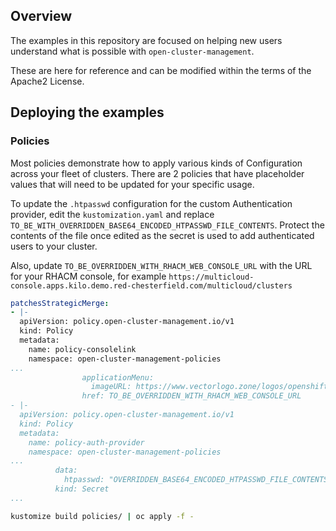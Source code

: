 
## Overview

The examples in this repository are focused on helping new users understand what is possible with `open-cluster-management`.

These are here for reference and can be modified within the terms of the Apache2 License.

## Deploying the examples

### Policies

Most policies demonstrate how to apply various kinds of Configuration across your fleet of clusters.
There are 2 policies that have placeholder values that will need to be updated for your specific usage.

To update the `.htpasswd` configuration for the custom Authentication provider, edit the `kustomization.yaml`
and replace `TO_BE_WITH_OVERRIDDEN_BASE64_ENCODED_HTPASSWD_FILE_CONTENTS`. Protect the contents of the file
once edited as the secret is used to add authenticated users to your cluster.

Also, update `TO_BE_OVERRIDDEN_WITH_RHACM_WEB_CONSOLE_URL` with the URL for your RHACM console, for example
`https://multicloud-console.apps.kilo.demo.red-chesterfield.com/multicloud/clusters`

```yaml
patchesStrategicMerge:
- |-
  apiVersion: policy.open-cluster-management.io/v1
  kind: Policy
  metadata:
    name: policy-consolelink
    namespace: open-cluster-management-policies
...
                applicationMenu:
                  imageURL: https://www.vectorlogo.zone/logos/openshift/openshift-icon.svg
                href: TO_BE_OVERRIDDEN_WITH_RHACM_WEB_CONSOLE_URL
- |-
  apiVersion: policy.open-cluster-management.io/v1
  kind: Policy
  metadata:
    name: policy-auth-provider
    namespace: open-cluster-management-policies
...
          data:
            htpasswd: "OVERRIDDEN_BASE64_ENCODED_HTPASSWD_FILE_CONTENTS"
          kind: Secret
...
```

```bash
kustomize build policies/ | oc apply -f -
```